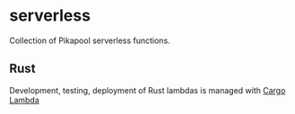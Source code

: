 # serverless

Collection of Pikapool serverless functions.

## Rust

Development, testing, deployment of Rust lambdas is managed with [Cargo Lambda](https://www.cargo-lambda.info/guide/getting-started.html)
